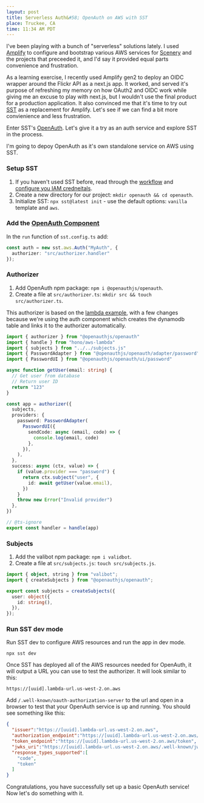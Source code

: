 ```yaml
---
layout: post
title: Serverless Auth&#58; OpenAuth on AWS with SST
place: Truckee, CA
time: 11:34 AM PDT
---
```


I've been playing with a bunch of "serverless" solutions lately. I used [Amplify](https://aws-amplify.github.io/) to configure and bootstrap various AWS services for [Scenery](https://scenery.video) and the projects that preceeded it, and I'd say it provided equal parts convenience and frustration.

As a learning exercise, I recently used Amplify gen2 to deploy an OIDC wrapper around the Flickr API as a next.js app. It worked, and served it's purpose of refreshing my memory on how OAuth2 and OIDC work while giving me an excuse to play with next.js, but I wouldn't use the final product for a production application. It also convinced me that it's time to try out [SST](https://sst.dev/) as a replacement for Amplify. Let's see if we can find a bit more convienience and less frustration.

Enter SST's [OpenAuth](https://openauth.js.org/). Let's give it a try as an auth service and explore SST in the process.

I'm going to depoy OpenAuth as it's own standalone service on AWS using SST.

### Setup SST

1. If you haven't used SST before, read through the [workflow](https://sst.dev/docs/workflow) and [configure you IAM credneitals](https://sst.dev/docs/iam-credentials/).
2. Create a new directory for our project: `mkdir openauth && cd openauth`.
3. Initialize SST: `npx sst@latest init` - use the default options: `vanilla` template and `aws`.

### Add the [OpenAuth Component](https://sst.dev/docs/component/aws/auth)

In the `run` function of `sst.config.ts` add:
```typescript
const auth = new sst.aws.Auth("MyAuth", {
  authorizer: "src/authorizer.handler"
});
```

### Authorizer

1. Add OpenAuth npm package: `npm i @openauthjs/openauth`.
2. Create a file at `src/authorizer.ts`: `mkdir src && touch src/authorizer.ts`.

This authorizer is based on the [lambda example](https://github.com/openauthjs/openauth/blob/master/examples/authorizer/lambda/authorizer.ts), with a few changes because we're using the auth component which creates the dynamodb table and links it to the authorizer automatically.

```typescript
import { authorizer } from "@openauthjs/openauth"
import { handle } from "hono/aws-lambda"
import { subjects } from "../../subjects.js"
import { PasswordAdapter } from "@openauthjs/openauth/adapter/password"
import { PasswordUI } from "@openauthjs/openauth/ui/password"

async function getUser(email: string) {
  // Get user from database
  // Return user ID
  return "123"
}

const app = authorizer({
  subjects,
  providers: {
    password: PasswordAdapter(
      PasswordUI({
        sendCode: async (email, code) => {
          console.log(email, code)
        },
      }),
    ),
  },
  success: async (ctx, value) => {
    if (value.provider === "password") {
      return ctx.subject("user", {
        id: await getUser(value.email),
      })
    }
    throw new Error("Invalid provider")
  },
})

// @ts-ignore
export const handler = handle(app)
```

### Subjects

1. Add the valibot npm package: `npm i validbot`.
2. Create a file at `src/subjects.js`: `touch src/subjects.js`.

```typescript
import { object, string } from "valibot";
import { createSubjects } from "@openauthjs/openauth";

export const subjects = createSubjects({
  user: object({
    id: string(),
  }),
});
```

### Run SST dev mode

Run SST dev to configure AWS resources and run the app in dev mode.

`npx sst dev`

Once SST has deployed all of the AWS resources needed for OpenAuth, it will output a URL you can use to test the authorizer. It will look similar to this:

`https://[uuid].lambda-url.us-west-2.on.aws`

Add `/.well-known/oauth-authorization-server` to the url and open in a browser to test that your OpenAuth service is up and running. You should see something like this:

```json
{
  "issuer":"https://[uuid].lambda-url.us-west-2.on.aws",
  "authorization_endpoint":"https://[uuid].lambda-url.us-west-2.on.aws/authorize",
  "token_endpoint":"https://[uuid].lambda-url.us-west-2.on.aws/token",
  "jwks_uri":"https://[uuid].lambda-url.us-west-2.on.aws/.well-known/jwks.json",
  "response_types_supported":[
    "code",
    "token"
  ]
}
```

Congratulations, you have successfully set up a basic OpenAuth service! Now let's do something with it.